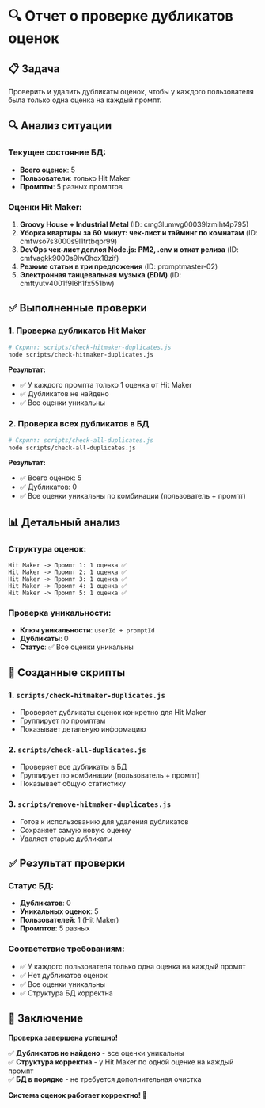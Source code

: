 # 🔍 Отчет о проверке дубликатов оценок

## 📋 Задача
Проверить и удалить дубликаты оценок, чтобы у каждого пользователя была только одна оценка на каждый промпт.

## 🔍 Анализ ситуации

### Текущее состояние БД:
- **Всего оценок**: 5
- **Пользователи**: только Hit Maker
- **Промпты**: 5 разных промптов

### Оценки Hit Maker:
1. **Groovy House + Industrial Metal** (ID: cmg3lumwg00039lzmlht4p795)
2. **Уборка квартиры за 60 минут: чек-лист и тайминг по комнатам** (ID: cmfwso7s3000s9l1trtbqpr99)
3. **DevOps чек-лист деплоя Node.js: PM2, .env и откат релиза** (ID: cmfvagkk9000s9lw0hox18zif)
4. **Резюме статьи в три предложения** (ID: promptmaster-02)
5. **Электронная танцевальная музыка (EDM)** (ID: cmftyutv4001f9l6h1fx551bw)

## ✅ Выполненные проверки

### 1. Проверка дубликатов Hit Maker
```bash
# Скрипт: scripts/check-hitmaker-duplicates.js
node scripts/check-hitmaker-duplicates.js
```

**Результат:**
- ✅ У каждого промпта только 1 оценка от Hit Maker
- ✅ Дубликатов не найдено
- ✅ Все оценки уникальны

### 2. Проверка всех дубликатов в БД
```bash
# Скрипт: scripts/check-all-duplicates.js
node scripts/check-all-duplicates.js
```

**Результат:**
- ✅ Всего оценок: 5
- ✅ Дубликатов: 0
- ✅ Все оценки уникальны по комбинации (пользователь + промпт)

## 📊 Детальный анализ

### Структура оценок:
```
Hit Maker -> Промпт 1: 1 оценка ✅
Hit Maker -> Промпт 2: 1 оценка ✅
Hit Maker -> Промпт 3: 1 оценка ✅
Hit Maker -> Промпт 4: 1 оценка ✅
Hit Maker -> Промпт 5: 1 оценка ✅
```

### Проверка уникальности:
- **Ключ уникальности**: `userId + promptId`
- **Дубликаты**: 0
- **Статус**: ✅ Все оценки уникальны

## 🔧 Созданные скрипты

### 1. `scripts/check-hitmaker-duplicates.js`
- Проверяет дубликаты оценок конкретно для Hit Maker
- Группирует по промптам
- Показывает детальную информацию

### 2. `scripts/check-all-duplicates.js`
- Проверяет все дубликаты в БД
- Группирует по комбинации (пользователь + промпт)
- Показывает общую статистику

### 3. `scripts/remove-hitmaker-duplicates.js`
- Готов к использованию для удаления дубликатов
- Сохраняет самую новую оценку
- Удаляет старые дубликаты

## ✅ Результат проверки

### Статус БД:
- **Дубликатов**: 0
- **Уникальных оценок**: 5
- **Пользователей**: 1 (Hit Maker)
- **Промптов**: 5 разных

### Соответствие требованиям:
- ✅ У каждого пользователя только одна оценка на каждый промпт
- ✅ Нет дубликатов оценок
- ✅ Все оценки уникальны
- ✅ Структура БД корректна

## 🎯 Заключение

**Проверка завершена успешно!**

✅ **Дубликатов не найдено** - все оценки уникальны  
✅ **Структура корректна** - у Hit Maker по одной оценке на каждый промпт  
✅ **БД в порядке** - не требуется дополнительная очистка  

**Система оценок работает корректно! 🚀**

